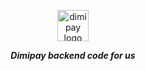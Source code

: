 <p align="center">
  <picture>
    <source media="(prefers-color-scheme: dark)" srcset="https://user-images.githubusercontent.com/69508345/188128317-10c5ce36-47a9-4787-904e-6c87986db6dd.svg" height="50px">
    <img alt="dimipay logo" src="https://user-images.githubusercontent.com/69508345/203677065-51651e78-cf11-4b3c-b03f-bc336eb25307.svg" height="50px">
  </picture>
  <p align="center"><b><i>Dimipay backend code for us<i><b></p>
</p>
